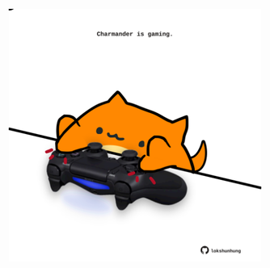 <!-- built at 28/03/2025, 00:01:23 UTC -->
<p align="center">
  <img width="500" height="500" src="./ReadmeImage.svg">
</p>
